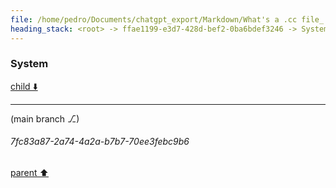 ```yaml
---
file: /home/pedro/Documents/chatgpt_export/Markdown/What's a .cc file_.md
heading_stack: <root> -> ffae1199-e3d7-428d-bef2-0ba6bdef3246 -> System
---
```

### System

[child ⬇️](#7fc83a87-2a74-4a2a-b7b7-70ee3febc9b6)

---

(main branch ⎇)
###### 7fc83a87-2a74-4a2a-b7b7-70ee3febc9b6
[parent ⬆️](#ffae1199-e3d7-428d-bef2-0ba6bdef3246)
